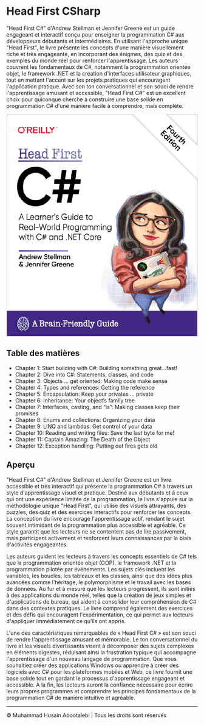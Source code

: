 <!-- ©©©©©©©©©©©©©©©©©©©©©©©© All Rights Are Reserved By Muhammad Husain Abootalebi ©©©©©©©©©©©©©©©©©©©©©©©©©©©©©©©©©© -->

# Head First CSharp

"Head First C#" d'Andrew Stellman et Jennifer Greene est un guide engageant et interactif conçu pour enseigner la programmation C# aux développeurs débutants et intermédiaires. En utilisant l'approche unique "Head First", le livre présente les concepts d'une manière visuellement riche et très engageante, en incorporant des énigmes, des quiz et des exemples du monde réel pour renforcer l'apprentissage. Les auteurs couvrent les fondamentaux de C#, notamment la programmation orientée objet, le framework .NET et la création d'interfaces utilisateur graphiques, tout en mettant l'accent sur les projets pratiques qui encouragent l'application pratique. Avec son ton conversationnel et son souci de rendre l'apprentissage amusant et accessible, "Head First C#" est un excellent choix pour quiconque cherche à construire une base solide en programmation C# d'une manière facile à comprendre, mais complète.

![Head First CSharp](../../assets/Books/Book%20Covers/1%20-%203%20-%20Head%20First%20CSharp.webp)

## Table des matières

- Chapter 1: Start building with C#: Building something great…fast!
- Chapter 2: Dive into C#: Statements, classes, and code
- Chapter 3: Objects ... get oriented: Making code make sense
- Chapter 4: Types and references: Getting the reference
- Chapter 5: Encapsulation: Keep your privates ... private
- Chapter 6: Inheritance: Your object’s family tree
- Chapter 7: Interfaces, casting, and “is”: Making classes keep their promises
- Chapter 8: Enums and collections: Organizing your data
- Chapter 9: LINQ and lambdas: Get control of your data
- Chapter 10: Reading and writing files: Save the last byte for me!
- Chapter 11: Captain Amazing: The Death of the Object
- Chapter 12: Exception handling: Putting out fires gets old

## Aperçu

"Head First C#" d'Andrew Stellman et Jennifer Greene est un livre accessible et très interactif qui présente la programmation C# à travers un style d'apprentissage visuel et pratique. Destiné aux débutants et à ceux qui ont une expérience limitée de la programmation, le livre s'appuie sur la méthodologie unique "Head First", qui utilise des visuels attrayants, des puzzles, des quiz et des exercices interactifs pour renforcer les concepts. La conception du livre encourage l'apprentissage actif, rendant le sujet souvent intimidant de la programmation plus accessible et agréable. Ce style garantit que les lecteurs ne se contentent pas de lire passivement, mais participent activement et renforcent leurs connaissances par le biais d'activités engageantes.

Les auteurs guident les lecteurs à travers les concepts essentiels de C# tels que la programmation orientée objet (OOP), le framework .NET et la programmation pilotée par événements. Les sujets clés incluent les variables, les boucles, les tableaux et les classes, ainsi que des idées plus avancées comme l'héritage, le polymorphisme et le travail avec les bases de données. Au fur et à mesure que les lecteurs progressent, ils sont initiés à des applications du monde réel, telles que la création de jeux simples et d'applications de bureau, qui aident à consolider leur compréhension de C# dans des contextes pratiques. Le livre comprend également des exercices et des défis qui encouragent l'expérimentation, ce qui permet aux lecteurs d'appliquer immédiatement ce qu'ils ont appris.

L'une des caractéristiques remarquables de « Head First C# » est son souci de rendre l'apprentissage amusant et mémorable. Le ton conversationnel du livre et les visuels divertissants visent à décomposer des sujets complexes en éléments digestes, réduisant ainsi la frustration typique qui accompagne l'apprentissage d'un nouveau langage de programmation. Que vous souhaitiez créer des applications Windows ou apprendre à créer des logiciels avec C# pour les plateformes mobiles et Web, ce livre fournit une base solide tout en gardant le processus d'apprentissage engageant et accessible. À la fin, les lecteurs auront la confiance nécessaire pour écrire leurs propres programmes et comprendre les principes fondamentaux de la programmation C# de manière intuitive et agréable.

---

© Muhammad Husain Abootalebi | Tous les droits sont réservés

<!-- ©©©©©©©©©©©©©©©©©©©©©©©© All Rights Are Reserved By Muhammad Husain Abootalebi ©©©©©©©©©©©©©©©©©©©©©©©©©©©©©©©©©© -->
